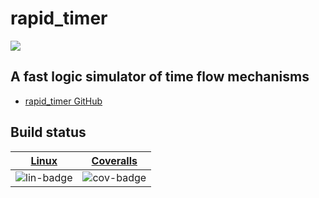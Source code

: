 # rapid_timer

![](https://img.shields.io/badge/release-v0.9.0-blue.png)

## A fast logic simulator of time flow mechanisms

* [rapid_timer GitHub](https://github.com/rangechow/rapid_timer)


## Build status

| [Linux][lin-link] | [Coveralls][cov-link] |
| :---------------: | :-------------------: |
| ![lin-badge]      | ![cov-badge]          |

[lin-badge]: https://travis-ci.org/rangechow/rapid_timer.png?branch=master "Travis build status"
[lin-link]:  https://travis-ci.org/rangechow/rapid_timer "Travis build status"
[cov-badge]: https://coveralls.io/repos/github/rangechow/rapid_timer/badge.svg?branch=master
[cov-link]:  https://coveralls.io/github/rangechow/rapid_timer?branch=master
